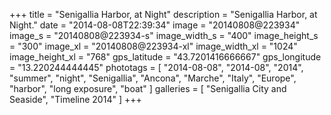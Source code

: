 +++
title = "Senigallia Harbor, at Night"
description = "Senigallia Harbor, at Night."
date = "2014-08-08T22:39:34"
image = "20140808@223934"
image_s = "20140808@223934-s"
image_width_s = "400"
image_height_s = "300"
image_xl = "20140808@223934-xl"
image_width_xl = "1024"
image_height_xl = "768"
gps_latitude = "43.7201416666667"
gps_longitude = "13.220244444445"
phototags = [ "2014-08-08", "2014-08", "2014", "summer", "night", "Senigallia", "Ancona", "Marche", "Italy", "Europe", "harbor", "long exposure", "boat" ]
galleries = [ "Senigallia City and Seaside", "Timeline 2014" ]
+++
